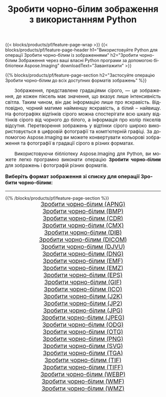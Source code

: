 ﻿---
title: Зробити чорно-бiлим зображення з використанням Python 
weight: 3920
url: /uk/python-net/grayscale/ 
lang: uk
langdirlevel: 2
locales: zh-hans,ja,it,ru,de,es,fr,nl,id,lt,pl,pt,vi,tr,ko,zh-hant,ar,hi,th,sv,cs,uk,he
description: Застосування бібліотеки Aspose.Imaging до зображень і фотографій Зробити чорно-бiлим за допомогою ваших власних програм Python і серверних API.
---

{{< blocks/products/pf/feature-page-wrap >}}
{{< blocks/products/pf/feature-page-header h1="Використовуйте Python для операції Зробити чорно-бiлим із зображеннями" h2="Зробити чорно-бiлим Зображення через ваші власні Python програми за допомогою бібліотеки Aspose.Imaging" downloadText="Завантажити" >}}


{{% blocks/products/pf/feature-page-section  h2="Застосуйте операцію Зробити чорно-бiлим до всіх доступних форматів зображень" %}}
<p align="justify" style="text-indent:2em;font-size:15px;">
Зображення, представлене градаціями сірого, — це зображення, де кожен піксель має значення, що вказує лише інтенсивність світла. Таким чином, він дає інформацію лише про яскравість. Відповідно, чорний матиме найменшу яскравість, а білий – найвищу. На фотографіях відтінків сірого можна спостерігати всю шкалу відтінків сірого від чорного до білого, а інформація про колір пікселів відсутня. Перетворення зображень у відтінки сірого широко використовується в цифровій фотографії та комп’ютерній графіці. За допомогою Aspose.Imaging ви можете конвертувати кольорові зображення та фотографії в градації сірого в різних форматах.
</p>
<p align="justify" style="text-indent:2em;font-size:15px;">
Використовуючи бібліотеку Aspose.Imaging для Python, ви можете легко програмно виконати операцію <b>Зробити чорно-бiлим</b> для зображень і фотографій різних форматів.
</p>
<h3 style="margin-top:16px;">
Виберіть формат зображення зі списку для операції Зробити чорно-бiлим:
</h3>
<hr/>
{{% /blocks/products/pf/feature-page-section %}}
<div class="container-fluid productfamilypage bg-gray">
    <div class="convertypes bg-gray agp-content section">
        <div class="container">
		<div class="row other-converters" style="gap: 10px;font-size: 19px;text-align:center;">
		    <div class='col-md-3 other-converter remove-lp remove-rp'><a href="/imaging/uk/python-net/grayscale/apng/" style="padding:15px;">Зробити чорно-бiлим (APNG)</a></div><div class='col-md-3 other-converter remove-lp remove-rp'><a href="/imaging/uk/python-net/grayscale/bmp/" style="padding:15px;">Зробити чорно-бiлим (BMP)</a></div><div class='col-md-3 other-converter remove-lp remove-rp'><a href="/imaging/uk/python-net/grayscale/cdr/" style="padding:15px;">Зробити чорно-бiлим (CDR)</a></div><div class='col-md-3 other-converter remove-lp remove-rp'><a href="/imaging/uk/python-net/grayscale/cmx/" style="padding:15px;">Зробити чорно-бiлим (CMX)</a></div><div class='col-md-3 other-converter remove-lp remove-rp'><a href="/imaging/uk/python-net/grayscale/dib/" style="padding:15px;">Зробити чорно-бiлим (DIB)</a></div><div class='col-md-3 other-converter remove-lp remove-rp'><a href="/imaging/uk/python-net/grayscale/dicom/" style="padding:15px;">Зробити чорно-бiлим (DICOM)</a></div><div class='col-md-3 other-converter remove-lp remove-rp'><a href="/imaging/uk/python-net/grayscale/djvu/" style="padding:15px;">Зробити чорно-бiлим (DJVU)</a></div><div class='col-md-3 other-converter remove-lp remove-rp'><a href="/imaging/uk/python-net/grayscale/dng/" style="padding:15px;">Зробити чорно-бiлим (DNG)</a></div><div class='col-md-3 other-converter remove-lp remove-rp'><a href="/imaging/uk/python-net/grayscale/emf/" style="padding:15px;">Зробити чорно-бiлим (EMF)</a></div><div class='col-md-3 other-converter remove-lp remove-rp'><a href="/imaging/uk/python-net/grayscale/emz/" style="padding:15px;">Зробити чорно-бiлим (EMZ)</a></div><div class='col-md-3 other-converter remove-lp remove-rp'><a href="/imaging/uk/python-net/grayscale/eps/" style="padding:15px;">Зробити чорно-бiлим (EPS)</a></div><div class='col-md-3 other-converter remove-lp remove-rp'><a href="/imaging/uk/python-net/grayscale/gif/" style="padding:15px;">Зробити чорно-бiлим (GIF)</a></div><div class='col-md-3 other-converter remove-lp remove-rp'><a href="/imaging/uk/python-net/grayscale/ico/" style="padding:15px;">Зробити чорно-бiлим (ICO)</a></div><div class='col-md-3 other-converter remove-lp remove-rp'><a href="/imaging/uk/python-net/grayscale/j2k/" style="padding:15px;">Зробити чорно-бiлим (J2K)</a></div><div class='col-md-3 other-converter remove-lp remove-rp'><a href="/imaging/uk/python-net/grayscale/jp2/" style="padding:15px;">Зробити чорно-бiлим (JP2)</a></div><div class='col-md-3 other-converter remove-lp remove-rp'><a href="/imaging/uk/python-net/grayscale/jpg/" style="padding:15px;">Зробити чорно-бiлим (JPG)</a></div><div class='col-md-3 other-converter remove-lp remove-rp'><a href="/imaging/uk/python-net/grayscale/jpeg/" style="padding:15px;">Зробити чорно-бiлим (JPEG)</a></div><div class='col-md-3 other-converter remove-lp remove-rp'><a href="/imaging/uk/python-net/grayscale/odg/" style="padding:15px;">Зробити чорно-бiлим (ODG)</a></div><div class='col-md-3 other-converter remove-lp remove-rp'><a href="/imaging/uk/python-net/grayscale/otg/" style="padding:15px;">Зробити чорно-бiлим (OTG)</a></div><div class='col-md-3 other-converter remove-lp remove-rp'><a href="/imaging/uk/python-net/grayscale/png/" style="padding:15px;">Зробити чорно-бiлим (PNG)</a></div><div class='col-md-3 other-converter remove-lp remove-rp'><a href="/imaging/uk/python-net/grayscale/svg/" style="padding:15px;">Зробити чорно-бiлим (SVG)</a></div><div class='col-md-3 other-converter remove-lp remove-rp'><a href="/imaging/uk/python-net/grayscale/tga/" style="padding:15px;">Зробити чорно-бiлим (TGA)</a></div><div class='col-md-3 other-converter remove-lp remove-rp'><a href="/imaging/uk/python-net/grayscale/tif/" style="padding:15px;">Зробити чорно-бiлим (TIF)</a></div><div class='col-md-3 other-converter remove-lp remove-rp'><a href="/imaging/uk/python-net/grayscale/tiff/" style="padding:15px;">Зробити чорно-бiлим (TIFF)</a></div><div class='col-md-3 other-converter remove-lp remove-rp'><a href="/imaging/uk/python-net/grayscale/webp/" style="padding:15px;">Зробити чорно-бiлим (WEBP)</a></div><div class='col-md-3 other-converter remove-lp remove-rp'><a href="/imaging/uk/python-net/grayscale/wmf/" style="padding:15px;">Зробити чорно-бiлим (WMF)</a></div><div class='col-md-3 other-converter remove-lp remove-rp'><a href="/imaging/uk/python-net/grayscale/wmz/" style="padding:15px;">Зробити чорно-бiлим (WMZ)</a></div>
                </div>
        </div>
    </div>
</div>
<br/>
